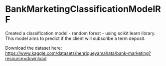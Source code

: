 # BankMarketingClassificationModelRF
Created a classification model - random forest - using scikit learn library. This model aims to predict if the client will subscribe a term deposit.

Download the dataset here: https://www.kaggle.com/datasets/henriqueyamahata/bank-marketing?resource=download
